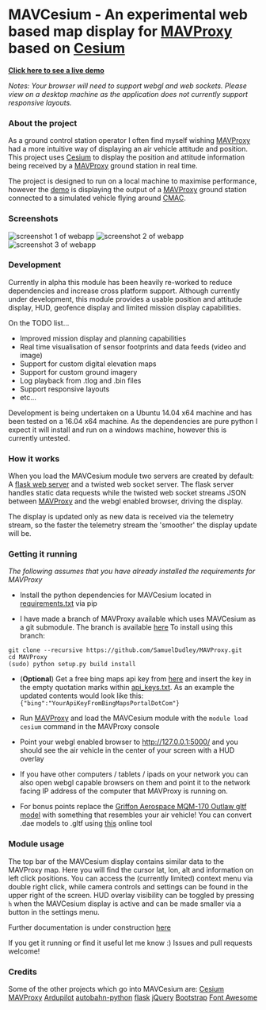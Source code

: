 # MAVCesium - An experimental web based map display for [MAVProxy](https://github.com/Dronecode/MAVProxy) based on [Cesium](https://github.com/AnalyticalGraphicsInc/cesium)
**[ Click here to see a live demo ](http://www.MAVCesium.io/)**

*Notes: Your browser will need to support webgl and web sockets. Please view on a desktop machine as the application does not currently support responsive layouts.*


### About the project
As a ground control station operator I often find myself wishing [MAVProxy](https://github.com/Dronecode/MAVProxy) had a more intuitive way of displaying an air vehicle attitude and position. This project uses [Cesium](https://github.com/AnalyticalGraphicsInc/cesium) to display the position and attitude information being received by a [MAVProxy](https://github.com/Dronecode/MAVProxy) ground station in real time.

The project is designed to run on a local machine to maximise performance, however the [demo](http://www.MAVCesium.io/) is displaying the output of a [MAVProxy](https://github.com/Dronecode/MAVProxy) ground station connected to a simulated vehicle flying around [CMAC](https://www.google.com.au/maps/place/Canberra+Model+Aircraft+Club+Flying+Field/@-35.362771,149.1636837,945m/data=!3m1!1e3!4m5!3m4!1s0x6b164b893600af05:0xa5e0eae0c1fb648e!8m2!3d-35.3627754!4d149.1658777).

### Screenshots
![screenshot 1 of webapp](https://github.com/SamuelDudley/MAVCesium/blob/gh-pages/screenshots/CMAC_HUD.png "screenshot with HUD")
![screenshot 2 of webapp](https://github.com/SamuelDudley/MAVCesium/blob/gh-pages/screenshots/CMAC_SMALL_HUD.png "screenshot with small HUD")
![screenshot 3 of webapp](https://github.com/SamuelDudley/MAVCesium/blob/gh-pages/screenshots/NO_HUD.png "screenshot with no HUD")

### Development
Currently in alpha this module has been heavily re-worked to reduce dependencies and increase cross platform support. Although currently under development, this module provides a usable position and attitude display, HUD, geofence display and limited mission display capabilities.
 
On the TODO list...
* Improved mission display and planning capabilities
* Real time visualisation of sensor footprints and data feeds (video and image)
* Support for custom digital elevation maps
* Support for custom ground imagery
* Log playback from .tlog and .bin files
* Support responsive layouts
* etc...

Development is being undertaken on a Ubuntu 14.04 x64 machine and has been tested on a 16.04 x64 machine. As the dependencies are pure python I expect it will install and run on a windows machine, however this is currently untested.

### How it works
When you load the MAVCesium module two servers are created by default: A [flask web server](http://flask.pocoo.org/) and a twisted web socket server. The flask server handles static data requests while the twisted web socket streams JSON between [MAVProxy](https://github.com/Dronecode/MAVProxy) and the webgl enabled browser, driving the display.

The display is updated only as new data is received via the telemetry stream, so the faster the telemetry stream the 'smoother' the display update will be.

### Getting it running
*The following assumes that you have already installed the requirements for MAVProxy*

* Install the python dependencies for MAVCesium located in [requirements.txt](https://github.com/SamuelDudley/MAVCesium/blob/master/requirements.txt) via pip

* I have made a branch of MAVProxy available which uses MAVCesium as a git submodule. The branch is available [here](https://github.com/SamuelDudley/MAVProxy)
To install using this branch:
 ```
 git clone --recursive https://github.com/SamuelDudley/MAVProxy.git
 cd MAVProxy
 (sudo) python setup.py build install
 ```
 
* (**Optional**) Get a free bing maps api key from [here](https://www.bingmapsportal.com/) and insert the key in the empty quotation marks within [api_keys.txt](https://github.com/SamuelDudley/MAVCesium/blob/master/app/api_keys.txt#L1). As an example the updated contents would look like this: `{"bing":"YourApiKeyFromBingMapsPortalDotCom"}`
* Run [MAVProxy](https://github.com/Dronecode/MAVProxy) and load the MAVCesium module with the `module load cesium` command in the MAVProxy console
* Point your webgl enabled browser to http://127.0.0.1:5000/ and you should see the air vehicle in the center of your screen with a HUD overlay

* If you have other computers / tablets / ipads on your network you can also open webgl capable browsers on them and point it to the network facing IP address of the computer that MAVProxy is running on.
* For bonus points replace the [Griffon Aerospace MQM-170 Outlaw gltf model](https://github.com/SamuelDudley/MAVCesium/blob/master/mavproxy_cesium/app/static/DST/models/rat.gltf) with something that resembles your air vehicle! You can convert .dae models to .gltf using [this](https://cesiumjs.org/convertmodel.html) online tool

### Module usage
The top bar of the MAVCesium display contains similar data to the MAVProxy map. Here you will find the cursor lat, lon, alt and information on left click positions.
You can access the (currently limited) context menu via double right click, while camera controls and settings can be found in the upper right of the screen.
HUD overlay visibility can be toggled by pressing `h` when the MAVCesium display is active and can be made smaller via a button in the settings menu.

Further documentation is under construction [here](http://samueldudley.github.io/MAVCesium/)

If you get it running or find it useful let me know :) Issues and pull requests welcome!


### Credits
Some of the other projects which go into MAVCesium are:
[Cesium](https://github.com/AnalyticalGraphicsInc/cesium)
[MAVProxy](https://github.com/Dronecode/MAVProxy)
[Ardupilot](http://ardupilot.org/ardupilot/index.html)
[autobahn-python](https://github.com/crossbario/autobahn-python)
[flask](http://flask.pocoo.org/)
[jQuery](https://jquery.com/)
[Bootstrap](http://getbootstrap.com/)
[Font Awesome](http://fontawesome.io/)
